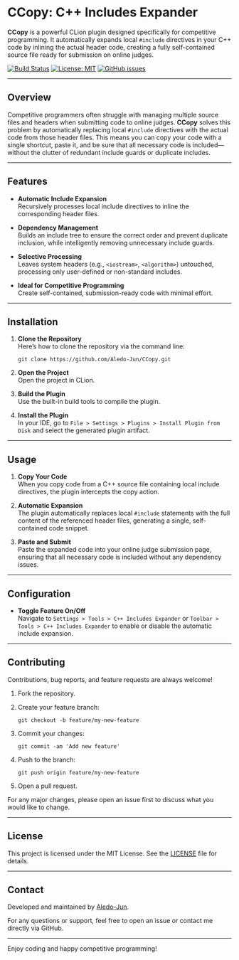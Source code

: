 # CCopy: C++ Includes Expander

**CCopy** is a powerful CLion plugin designed specifically for competitive programming. It automatically expands local `#include` directives in your C++ code by inlining the actual header code, creating a fully self-contained source file ready for submission on online judges.

[![Build Status](https://img.shields.io/badge/build-passing-brightgreen)](https://github.com/Aledo-Jun/CCopy)
[![License: MIT](https://img.shields.io/badge/License-MIT-blue.svg)](LICENSE)
[![GitHub issues](https://img.shields.io/github/issues-raw/Aledo-Jun/CCopy)](https://github.com/Aledo-Jun/CCopy/issues)

---

## Overview

Competitive programmers often struggle with managing multiple source files and headers 
when submitting code to online judges. **CCopy** solves this problem by automatically replacing local 
`#include` directives with the actual code from those header files. 
This means you can copy your code with a single shortcut, paste it, 
and be sure that all necessary code is included—without the clutter of redundant include guards or duplicate includes.

---

## Features

- **Automatic Include Expansion**  
  Recursively processes local include directives to inline the corresponding header files.

- **Dependency Management**  
  Builds an include tree to ensure the correct order and prevent duplicate inclusion, while intelligently removing unnecessary include guards.

- **Selective Processing**  
  Leaves system headers (e.g., `<iostream>`, `<algorithm>`) untouched, processing only user-defined or non-standard includes.

- **Ideal for Competitive Programming**  
  Create self-contained, submission-ready code with minimal effort.

---

## Installation

1. **Clone the Repository**  
   Here’s how to clone the repository via the command line:

       git clone https://github.com/Aledo-Jun/CCopy.git

2. **Open the Project**  
   Open the project in CLion.

3. **Build the Plugin**  
   Use the built-in build tools to compile the plugin.

4. **Install the Plugin**  
   In your IDE, go to `File > Settings > Plugins > Install Plugin from Disk` and select the generated plugin artifact.

---

## Usage

1. **Copy Your Code**  
   When you copy code from a C++ source file containing local include directives, the plugin intercepts the copy action.

2. **Automatic Expansion**  
   The plugin automatically replaces local `#include` statements with the full content of the referenced header files, generating a single, self-contained code snippet.

3. **Paste and Submit**  
   Paste the expanded code into your online judge submission page, ensuring that all necessary code is included without any dependency issues.

---

## Configuration

- **Toggle Feature On/Off**  
  Navigate to `Settings > Tools > C++ Includes Expander` or `Toolbar > Tools > C++ Includes Expander` to enable or disable the automatic include expansion.

---

## Contributing

Contributions, bug reports, and feature requests are always welcome!

1. Fork the repository.
2. Create your feature branch:

       git checkout -b feature/my-new-feature

3. Commit your changes:

       git commit -am 'Add new feature'

4. Push to the branch:

       git push origin feature/my-new-feature

5. Open a pull request.

For any major changes, please open an issue first to discuss what you would like to change.

---

## License

This project is licensed under the MIT License. See the [LICENSE](LICENSE) file for details.

---

## Contact

Developed and maintained by [Aledo-Jun](https://github.com/Aledo-Jun).

For any questions or support, feel free to open an issue or contact me directly via GitHub.

---

Enjoy coding and happy competitive programming!
